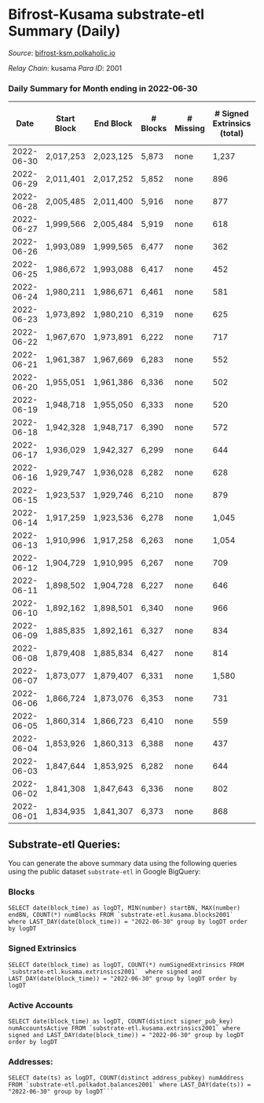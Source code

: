 # Bifrost-Kusama substrate-etl Summary (Daily)

_Source_: [bifrost-ksm.polkaholic.io](https://bifrost-ksm.polkaholic.io)

*Relay Chain*: kusama
*Para ID*: 2001



### Daily Summary for Month ending in 2022-06-30


| Date | Start Block | End Block | # Blocks | # Missing | # Signed Extrinsics (total) | # Active Accounts | # Addresses with Balances | # Events | # Transfers | # XCM Transfers In | # XCM Transfers Out |
| ---- | ----------- | --------- | -------- | --------- | --------------------------- | ----------------- | ------------------------- | -------- | ----------- | ------------------ | ------------------- |
| 2022-06-30 | 2,017,253 | 2,023,125 | 5,873 | none  | 1,237 | 208 | 99,396 | 38,201 | 9,688 ($87,027.25) | 67 ($34,919.01) | 37 ($15,204.76) |
| 2022-06-29 | 2,011,401 | 2,017,252 | 5,852 | none  | 896 | 196 | 99,383 | 34,266 | 8,682 ($124,983) | 40 ($39,441.27) | 29 ($39,280.88) |
| 2022-06-28 | 2,005,485 | 2,011,400 | 5,916 | none  | 877 | 163 | 99,372 | 35,820 | 9,240 ($324,475) | 77 ($107,434) | 66 ($45,163.30) |
| 2022-06-27 | 1,999,566 | 2,005,484 | 5,919 | none  | 618 | 155 | 99,358 | 33,762 | 9,190 ($258,034) | 44 ($16,573.39) | 51 ($23,343.37) |
| 2022-06-26 | 1,993,089 | 1,999,565 | 6,477 | none  | 362 | 92 | 99,348 | 36,456 | 10,566 ($63,721.26) | 22 ($17,963.11) | 42 ($756,654) |
| 2022-06-25 | 1,986,672 | 1,993,088 | 6,417 | none  | 452 | 116 | 99,345 | 36,859 | 10,738 ($98,430.31) | 25 ($12,363.08) | 33 ($24,563.20) |
| 2022-06-24 | 1,980,211 | 1,986,671 | 6,461 | none  | 581 | 128 | 99,340 | 35,841 | 9,734 ($2,952,791) | 45 ($1,771,999) | 45 ($23,919.90) |
| 2022-06-23 | 1,973,892 | 1,980,210 | 6,319 | none  | 625 | 132 | 99,337 | 37,499 | 10,686 ($133,203) | 25 ($47,098.52) | 28 ($24,974.26) |
| 2022-06-22 | 1,967,670 | 1,973,891 | 6,222 | none  | 717 | 165 | 99,333 | 36,377 | 10,010 ($155,931) | 36 ($26,972.77) | 44 ($43,021.50) |
| 2022-06-21 | 1,961,387 | 1,967,669 | 6,283 | none  | 552 | 123 | 99,330 | 37,088 | 10,531 ($322,504) | 52 ($26,693.38) | 38 ($96,961.12) |
| 2022-06-20 | 1,955,051 | 1,961,386 | 6,336 | none  | 502 | 127 | 99,322 | 34,786 | 9,467 ($207,264) | 41 ($38,981.30) | 37 ($43,303.16) |
| 2022-06-19 | 1,948,718 | 1,955,050 | 6,333 | none  | 520 | 115 | 99,316 | 36,555 | 10,283 ($144,239) | 50 ($26,473.27) | 49 ($10,841.48) |
| 2022-06-18 | 1,942,328 | 1,948,717 | 6,390 | none  | 572 | 122 | 99,311 | 37,259 | 10,417 ($76,470.46) | 47 ($14,007.99) | 59 ($51,085.41) |
| 2022-06-17 | 1,936,029 | 1,942,327 | 6,299 | none  | 644 | 141 | 99,300 | 35,603 | 9,417 ($154,407) | 47 ($9,318.20) | 60 ($28,706.15) |
| 2022-06-16 | 1,929,747 | 1,936,028 | 6,282 | none  | 628 | 146 | 99,291 | 37,250 | 10,395 ($202,199) | 32 ($33,840.82) | 37 ($53,338.32) |
| 2022-06-15 | 1,923,537 | 1,929,746 | 6,210 | none  | 879 | 150 | 99,272 | 37,133 | 9,805 ($155,210) | 107 ($31,314.31) | 103 ($51,740.90) |
| 2022-06-14 | 1,917,259 | 1,923,536 | 6,278 | none  | 1,045 | 176 | 99,268 | 37,977 | 9,613 ($366,145) | 87 ($28,189.05) | 87 ($23,612.37) |
| 2022-06-13 | 1,910,996 | 1,917,258 | 6,263 | none  | 1,054 | 162 | 99,253 | 40,545 | 10,891 ($317,002) | 166 ($55,185.24) | 187 ($123,011) |
| 2022-06-12 | 1,904,729 | 1,910,995 | 6,267 | none  | 709 | 154 | 99,243 | 35,893 | 9,451 ($159,965) | 90 ($49,029.69) | 95 ($80,003.45) |
| 2022-06-11 | 1,898,502 | 1,904,728 | 6,227 | none  | 646 | 129 | 99,240 | 36,716 | 10,167 ($184,548) | 49 ($36,507.27) | 56 ($43,516.69) |
| 2022-06-10 | 1,892,162 | 1,898,501 | 6,340 | none  | 966 | 210 | 99,234 | 37,292 | 9,673 ($144,991) | 59 ($37,387.60) | 55 ($34,983.34) |
| 2022-06-09 | 1,885,835 | 1,892,161 | 6,327 | none  | 834 | 201 | 99,224 | 38,339 | 10,301 ($237,417) | 49 ($81,611.11) | 47 ($64,368.66) |
| 2022-06-08 | 1,879,408 | 1,885,834 | 6,427 | none  | 814 | 211 | 99,212 | 36,601 | 9,419 ($86,965.76) | 36 ($51,058.81) | 48 ($11,248.48) |
| 2022-06-07 | 1,873,077 | 1,879,407 | 6,331 | none  | 1,580 | 304 | 99,197 | 42,859 | 10,721 ($351,974) | 57 ($36,837.44) | 109 ($131,207) |
| 2022-06-06 | 1,866,724 | 1,873,076 | 6,353 | none  | 731 | 189 | 99,179 | 37,655 | 10,087 ($1,100,922) | 39 ($381,200) | 39 ($111,161) |
| 2022-06-05 | 1,860,314 | 1,866,723 | 6,410 | none  | 559 | 144 | 99,166 | 34,038 | 8,967 ($143,079) | 26 ($37,131.95) | 26 ($31,759.48) |
| 2022-06-04 | 1,853,926 | 1,860,313 | 6,388 | none  | 437 | 106 | 99,162 | 35,092 | 9,748 ($138,780) | 30 ($25,307.56) | 38 ($49,174.02) |
| 2022-06-03 | 1,847,644 | 1,853,925 | 6,282 | none  | 644 | 128 | 99,158 | 34,717 | 9,139 ($355,238) | 58 ($130,109) | 47 ($987,507) |
| 2022-06-02 | 1,841,308 | 1,847,643 | 6,336 | none  | 802 | 173 | 99,155 | 37,169 | 9,791 ($458,851) | 70 ($148,129) | 51 ($21,684.51) |
| 2022-06-01 | 1,834,935 | 1,841,307 | 6,373 | none  | 868 | 207 | 99,140 | 37,748 | 9,941 ($237,948) | 64 ($48,662.18) | 66 ($75,792.19) |

## Substrate-etl Queries:
You can generate the above summary data using the following queries using the public dataset `substrate-etl` in Google BigQuery:


### Blocks
```
SELECT date(block_time) as logDT, MIN(number) startBN, MAX(number) endBN, COUNT(*) numBlocks FROM `substrate-etl.kusama.blocks2001`  where LAST_DAY(date(block_time)) = "2022-06-30" group by logDT order by logDT
```


### Signed Extrinsics
```
SELECT date(block_time) as logDT, COUNT(*) numSignedExtrinsics FROM `substrate-etl.kusama.extrinsics2001`  where signed and LAST_DAY(date(block_time)) = "2022-06-30" group by logDT order by logDT
```


### Active Accounts
```
SELECT date(block_time) as logDT, COUNT(distinct signer_pub_key) numAccountsActive FROM `substrate-etl.kusama.extrinsics2001` where signed and LAST_DAY(date(block_time)) = "2022-06-30" group by logDT order by logDT
```


### Addresses:
```
SELECT date(ts) as logDT, COUNT(distinct address_pubkey) numAddress FROM `substrate-etl.polkadot.balances2001` where LAST_DAY(date(ts)) = "2022-06-30" group by logDT```

